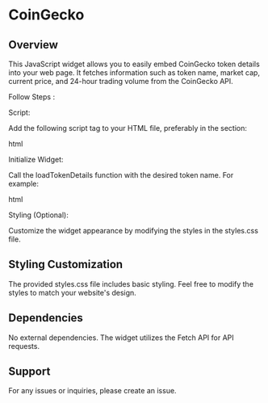 # CoinGecko 
## Overview
This JavaScript widget allows you to easily embed CoinGecko token details into your web page. It fetches information such as token name, market cap, current price, and 24-hour trading volume from the CoinGecko API.

Follow Steps : 

Script:

Add the following script tag to your HTML file, preferably in the <head> section:

html
<script src="path/to/coinGeckoWidget.js"></script>

Initialize Widget:

Call the loadTokenDetails function with the desired token name. For example:

html
<script>
  loadTokenDetails("ethereum");
</script>
Styling (Optional):

Customize the widget appearance by modifying the styles in the styles.css file.

## Styling Customization

The provided styles.css file includes basic styling. Feel free to modify the styles to match your website's design.

## Dependencies

No external dependencies. The widget utilizes the Fetch API for API requests.

## Support

For any issues or inquiries, please create an issue.

